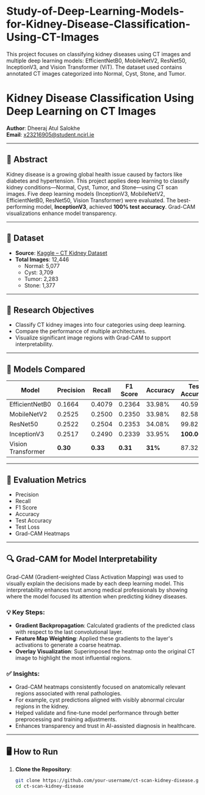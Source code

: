 # Study-of-Deep-Learning-Models-for-Kidney-Disease-Classification-Using-CT-Images
This project focuses on classifying kidney diseases using CT images and multiple deep learning models: EfficientNetB0, MobileNetV2, ResNet50, InceptionV3, and Vision Transformer (ViT). The dataset used contains annotated CT images categorized into Normal, Cyst, Stone, and Tumor.


# Kidney Disease Classification Using Deep Learning on CT Images

**Author**: Dheeraj Atul Salokhe  
**Email**: x23216905@student.ncirl.ie

---

## 🧠 Abstract

Kidney disease is a growing global health issue caused by factors like diabetes and hypertension. This project applies deep learning to classify kidney conditions—Normal, Cyst, Tumor, and Stone—using CT scan images. Five deep learning models (InceptionV3, MobileNetV2, EfficientNetB0, ResNet50, Vision Transformer) were evaluated. The best-performing model, **InceptionV3**, achieved **100% test accuracy**. Grad-CAM visualizations enhance model transparency.

---

## 📁 Dataset

- **Source**: [Kaggle – CT Kidney Dataset](https://www.kaggle.com/datasets/nazmul0087/ct-kidney-dataset-normal-cyst-tumor-and-stone)  
- **Total Images**: 12,446  
  - Normal: 5,077  
  - Cyst: 3,709  
  - Tumor: 2,283  
  - Stone: 1,377  

---

## 🎯 Research Objectives

- Classify CT kidney images into four categories using deep learning.  
- Compare the performance of multiple architectures.  
- Visualize significant image regions with Grad-CAM to support interpretability.

---

## 🚀 Models Compared

| Model               | Precision | Recall | F1 Score | Accuracy | Test Accuracy | Test Loss |
|--------------------|-----------|--------|----------|----------|----------------|-----------|
| EfficientNetB0     | 0.1664    | 0.4079 | 0.2364   | 33.98%   | 40.59%         | 1.3407    |
| MobileNetV2        | 0.2525    | 0.2500 | 0.2350   | 33.98%   | 82.58%         | 0.6547    |
| ResNet50           | 0.2522    | 0.2504 | 0.2353   | 34.08%   | 99.82%         | 0.0046    |
| InceptionV3        | 0.2517    | 0.2490 | 0.2339   | 33.95%   | **100.00%**    | **0.0001**|
| Vision Transformer | **0.30**  | **0.33** | **0.31** | **31%** | 87.32%         | 0.3183    |

---

## 🧪 Evaluation Metrics

- Precision  
- Recall  
- F1 Score  
- Accuracy  
- Test Accuracy  
- Test Loss  
- Grad-CAM Heatmaps  

---

## 🔍 Grad-CAM for Model Interpretability

Grad-CAM (Gradient-weighted Class Activation Mapping) was used to visually explain the decisions made by each deep learning model. This interpretability enhances trust among medical professionals by showing where the model focused its attention when predicting kidney diseases.

### 💡 Key Steps:

- **Gradient Backpropagation**: Calculated gradients of the predicted class with respect to the last convolutional layer.  
- **Feature Map Weighting**: Applied these gradients to the layer's activations to generate a coarse heatmap.  
- **Overlay Visualization**: Superimposed the heatmap onto the original CT image to highlight the most influential regions.  

### ✅ Insights:

- Grad-CAM heatmaps consistently focused on anatomically relevant regions associated with renal pathologies.  
- For example, cyst predictions aligned with visibly abnormal circular regions in the kidney.  
- Helped validate and fine-tune model performance through better preprocessing and training adjustments.  
- Enhances transparency and trust in AI-assisted diagnosis in healthcare.

---

## 🖥️ How to Run

1. **Clone the Repository**:
   ```bash
   git clone https://github.com/your-username/ct-scan-kidney-disease.git
   cd ct-scan-kidney-disease
